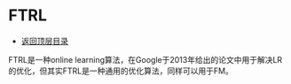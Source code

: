 # FTRL

- [返回顶层目录](../../../SUMMARY.md#目录)



FTRL是一种online learning算法，在Google于2013年给出的论文中用于解决LR的优化，但其实FTRL是一种通用的优化算法，同样可以用于FM。



